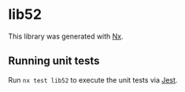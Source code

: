 # lib52

This library was generated with [Nx](https://nx.dev).


## Running unit tests

Run `nx test lib52` to execute the unit tests via [Jest](https://jestjs.io).


